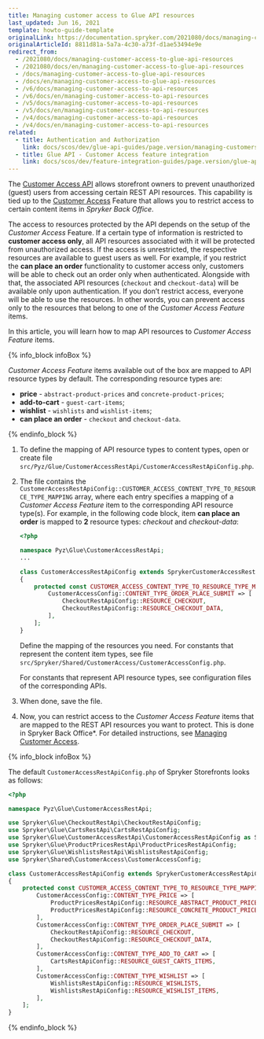 ```yaml
---
title: Managing customer access to Glue API resources
last_updated: Jun 16, 2021
template: howto-guide-template
originalLink: https://documentation.spryker.com/2021080/docs/managing-customer-access-to-glue-api-resources
originalArticleId: 8811d81a-5a7a-4c30-a73f-d1ae53494e9e
redirect_from:
  - /2021080/docs/managing-customer-access-to-glue-api-resources
  - /2021080/docs/en/managing-customer-access-to-glue-api-resources
  - /docs/managing-customer-access-to-glue-api-resources
  - /docs/en/managing-customer-access-to-glue-api-resources
  - /v6/docs/managing-customer-access-to-api-resources
  - /v6/docs/en/managing-customer-access-to-api-resources
  - /v5/docs/managing-customer-access-to-api-resources
  - /v5/docs/en/managing-customer-access-to-api-resources
  - /v4/docs/managing-customer-access-to-api-resources
  - /v4/docs/en/managing-customer-access-to-api-resources
related:
  - title: Authentication and Authorization
    link: docs/scos/dev/glue-api-guides/page.version/managing-customers/authenticating-as-a-customer.html
  - title: Glue API - Customer Access feature integration
    link: docs/scos/dev/feature-integration-guides/page.version/glue-api/glue-api-customer-access-feature-integration.html
---
```


The [Customer Access API](/docs/scos/dev/glue-api-guides/{{site.version}}/retrieving-protected-resources.html) allows storefront owners to prevent unauthorized (guest) users from accessing certain REST API resources. This capability is tied up to the [Customer Access](/docs/scos/user/back-office-user-guides/{{site.version}}/customer/customer-customer-access-customer-groups/managing-customer-access.html) Feature that allows you to restrict access to certain content items in *Spryker Back Office*.

The access to resources protected by the API depends on the setup of the *Customer Access* Feature. If a certain type of information is restricted to **customer access only**, all API resources associated with it will be protected from unauthorized access. If the access is unrestricted, the respective resources are available to guest users as well. For example, if you restrict the **can place an order** functionality to customer access only, customers will be able to check out an order only when authenticated. Alongside with that, the associated API resources (`checkout` and `checkout-data`) will be available only upon authentication. If you don’t restrict access, everyone will be able to use the resources. In other words, you can prevent access only to the resources that belong to one of the *Customer Access Feature* items.

In this article, you will learn how to map API resources to *Customer Access Feature* items.

{% info_block infoBox %}

*Customer Access Feature* items available out of the box are mapped to API resource types by default. The corresponding resource types are:
* **price** - `abstract-product-prices` and `concrete-product-prices`;
* **add-to-cart** - `guest-cart-items`;
* **wishlist** - `wishlists` and `wishlist-items`;
* **can place an order** - `checkout` and `checkout-data`.

{% endinfo_block %}

1. To define the mapping of API resource types to content types, open or create file `src/Pyz/Glue/CustomerAccessRestApi/CustomerAccessRestApiConfig.php`.

2. The file contains the `CustomerAccessRestApiConfig::CUSTOMER_ACCESS_CONTENT_TYPE_TO_RESOURCE_TYPE_MAPPING` array, where each entry specifies a mapping of a *Customer Access Feature* item to the corresponding API resource type(s).
For example, in the following code block, item **can place an order** is mapped to **2** resource types: *checkout* and *checkout-data*:

   ```php
   <?php

   namespace Pyz\Glue\CustomerAccessRestApi;
   ...

   class CustomerAccessRestApiConfig extends SprykerCustomerAccessRestApiConfig
   {
       protected const CUSTOMER_ACCESS_CONTENT_TYPE_TO_RESOURCE_TYPE_MAPPING = [
           CustomerAccessConfig::CONTENT_TYPE_ORDER_PLACE_SUBMIT => [
               CheckoutRestApiConfig::RESOURCE_CHECKOUT,
               CheckoutRestApiConfig::RESOURCE_CHECKOUT_DATA,
           ],
       ];
   }
   ```

   Define the mapping of the resources you need.
   For constants that represent the content item types, see file `src/Spryker/Shared/CustomerAccess/CustomerAccessConfig.php`.

   For constants that represent API resource types, see configuration files of the corresponding APIs.

3. When done, save the file.

4. Now, you can restrict access to the *Customer Access Feature* items that are mapped to the REST API resources you want to protect. This is done in Spryker Back Office*. For detailed instructions, see [Managing Customer Access](/docs/scos/user/back-office-user-guides/{{site.version}}/customer/customer-customer-access-customer-groups/managing-customer-access.html).

{% info_block infoBox %}

The default `CustomerAccessRestApiConfig.php` of Spryker Storefronts looks as follows:

```php
<?php

namespace Pyz\Glue\CustomerAccessRestApi;

use Spryker\Glue\CheckoutRestApi\CheckoutRestApiConfig;
use Spryker\Glue\CartsRestApi\CartsRestApiConfig;
use Spryker\Glue\CustomerAccessRestApi\CustomerAccessRestApiConfig as SprykerCustomerAccessRestApiConfig;
use Spryker\Glue\ProductPricesRestApi\ProductPricesRestApiConfig;
use Spryker\Glue\WishlistsRestApi\WishlistsRestApiConfig;
use Spryker\Shared\CustomerAccess\CustomerAccessConfig;

class CustomerAccessRestApiConfig extends SprykerCustomerAccessRestApiConfig
{
    protected const CUSTOMER_ACCESS_CONTENT_TYPE_TO_RESOURCE_TYPE_MAPPING = [
        CustomerAccessConfig::CONTENT_TYPE_PRICE => [
            ProductPricesRestApiConfig::RESOURCE_ABSTRACT_PRODUCT_PRICES,
            ProductPricesRestApiConfig::RESOURCE_CONCRETE_PRODUCT_PRICES,
        ],
        CustomerAccessConfig::CONTENT_TYPE_ORDER_PLACE_SUBMIT => [
            CheckoutRestApiConfig::RESOURCE_CHECKOUT,
            CheckoutRestApiConfig::RESOURCE_CHECKOUT_DATA,
        ],
        CustomerAccessConfig::CONTENT_TYPE_ADD_TO_CART => [
            CartsRestApiConfig::RESOURCE_GUEST_CARTS_ITEMS,
        ],
        CustomerAccessConfig::CONTENT_TYPE_WISHLIST => [
            WishlistsRestApiConfig::RESOURCE_WISHLISTS,
            WishlistsRestApiConfig::RESOURCE_WISHLIST_ITEMS,
        ],
    ];
}
```

{% endinfo_block %}
